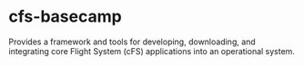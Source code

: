 # cfs-basecamp
Provides a framework and tools for developing, downloading, and integrating core Flight System (cFS) applications into an operational system.
